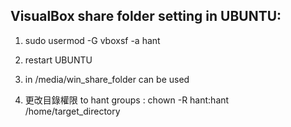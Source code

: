 ﻿## VisualBox share folder setting in UBUNTU:
1. sudo usermod -G vboxsf -a hant
2. restart UBUNTU
3. in /media/win_share_folder   can be used

4. 更改目錄權限 to hant groups : chown -R hant:hant /home/target_directory
